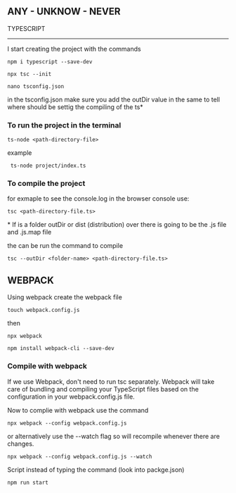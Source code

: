 ## ANY - UNKNOW - NEVER

TYPESCRIPT

---

I start creating the project with the commands

```
npm i typescript --save-dev
```

```
npx tsc --init
```

```
nano tsconfig.json
```

in the tsconfig.json make sure you add the outDir value in the same to tell where should be settig the compiling of the ts\*

### To run the project in the terminal

```
ts-node <path-directory-file>
```

example

```
 ts-node project/index.ts
```

### To compile the project

for exmaple to see the console.log in the browser console use:

```
tsc <path-directory-file.ts>
```

\*
If is a folder outDir or dist (distribution) over there is going to be the .js file and .js.map file

the can be run the command to compile

```
tsc --outDir <folder-name> <path-directory-file.ts>
```

## WEBPACK

Using webpack
create the webpack file

```
touch webpack.config.js
```

then

```
npx webpack
```

```
npm install webpack-cli --save-dev
```

### Compile with webpack

If we use Webpack, don't need to run tsc separately. Webpack will take care of bundling and compiling your TypeScript files based on the configuration in your webpack.config.js file.

Now to complie with webpack use the command

```
npx webpack --config webpack.config.js
```

or alternatively use the --watch flag so will recompile whenever there are changes.

```
npx webpack --config webpack.config.js --watch
```

Script instead of typing the command (look into packge.json)

```
npm run start
```
